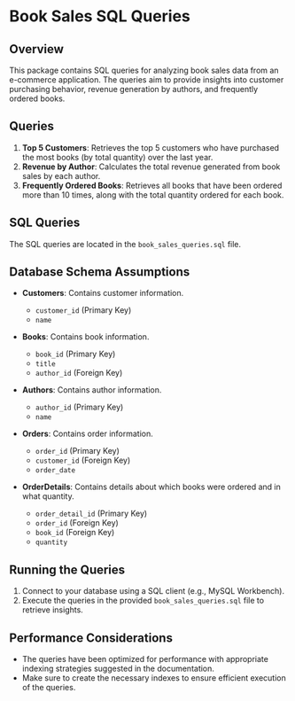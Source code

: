 # Book Sales SQL Queries

## Overview
This package contains SQL queries for analyzing book sales data from an e-commerce application. The queries aim to provide insights into customer purchasing behavior, revenue generation by authors, and frequently ordered books.

## Queries
1. **Top 5 Customers**: Retrieves the top 5 customers who have purchased the most books (by total quantity) over the last year.
2. **Revenue by Author**: Calculates the total revenue generated from book sales by each author.
3. **Frequently Ordered Books**: Retrieves all books that have been ordered more than 10 times, along with the total quantity ordered for each book.

## SQL Queries
The SQL queries are located in the `book_sales_queries.sql` file.

## Database Schema Assumptions
- **Customers**: Contains customer information.
    - `customer_id` (Primary Key)
    - `name`

- **Books**: Contains book information.
    - `book_id` (Primary Key)
    - `title`
    - `author_id` (Foreign Key)

- **Authors**: Contains author information.
    - `author_id` (Primary Key)
    - `name`

- **Orders**: Contains order information.
    - `order_id` (Primary Key)
    - `customer_id` (Foreign Key)
    - `order_date`

- **OrderDetails**: Contains details about which books were ordered and in what quantity.
    - `order_detail_id` (Primary Key)
    - `order_id` (Foreign Key)
    - `book_id` (Foreign Key)
    - `quantity`

## Running the Queries
1. Connect to your database using a SQL client (e.g., MySQL Workbench).
2. Execute the queries in the provided `book_sales_queries.sql` file to retrieve insights.

## Performance Considerations
- The queries have been optimized for performance with appropriate indexing strategies suggested in the documentation.
- Make sure to create the necessary indexes to ensure efficient execution of the queries.


